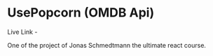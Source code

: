 # UsePopcorn (OMDB Api)

Live Link -

One of the project of Jonas Schmedtmann the ultimate react course.
